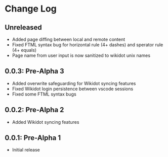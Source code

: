 # Change Log

## Unreleased

- Added page diffing between local and remote content
- Fixed FTML syntax bug for horizontal rule (4+ dashes) and sperator rule (4+ equals)
- Page name from user input is now sanitized to wikidot unix names

## 0.0.3: Pre-Alpha 3

- Added overwrite safeguarding for Wikidot syncing features
- Fixed Wikidot login persistence between vscode sessions
- Fixed some FTML syntax bugs

## 0.0.2: Pre-Alpha 2

- Added Wikidot syncing features

## 0.0.1: Pre-Alpha 1

- Initial release